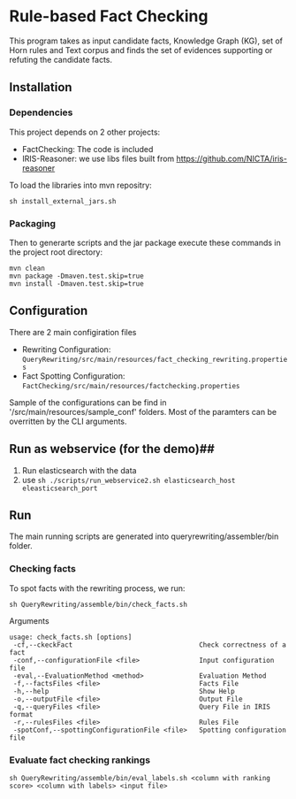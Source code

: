 # Rule-based Fact Checking #

This program takes as input candidate facts, Knowledge Graph (KG), set of Horn rules and Text corpus and finds the set of evidences supporting or refuting the candidate facts.


## Installation ##

### Dependencies ###

This project depends on 2 other projects:
  * FactChecking:  The code is included
  * IRIS-Reasoner: we use libs files built from https://github.com/NICTA/iris-reasoner
  
  To load the libraries into mvn repositry:
  
  `sh install_external_jars.sh`
  
### Packaging ###  

 Then to generarte scripts and the jar package execute these commands in the project root directory:
 
 ```
 mvn clean
 mvn package -Dmaven.test.skip=true
 mvn install -Dmaven.test.skip=true
 ```
 ## Configuration ##
 
 There are 2 main configiration files 
 * Rewriting Configuration: `QueryRewriting/src/main/resources/fact_checking_rewriting.properties`
 * Fact Spotting Configuration: `FactChecking/src/main/resources/factchecking.properties`
 
 Sample of the configurations can be find in '/src/main/resources/sample_conf' folders. Most of the paramters can be overritten  by the CLI arguments.
 
 ## Run as webservice (for the demo)##
 
 1. Run elasticsearch with the data
 2. use `sh ./scripts/run_webservice2.sh elasticsearch_host eleasticsearch_port`
 
 
 ## Run ##
 
 The main running scripts are generated into queryrewriting/assembler/bin folder.
 
 ### Checking facts ###
 
 To spot facts with the rewriting process, we run:
 
 `sh QueryRewriting/assemble/bin/check_facts.sh`
 
 Arguments
 ```
 usage: check_facts.sh [options]
  -cf,--ckeckFact                                Check correctness of a fact
  -conf,--configurationFile <file>               Input configuration file
  -eval,--EvaluationMethod <method>              Evaluation Method
  -f,--factsFiles <file>                         Facts File
  -h,--help                                      Show Help
  -o,--outputFile <file>                         Output File
  -q,--queryFiles <file>                         Query File in IRIS format
  -r,--rulesFiles <file>                         Rules File
  -spotConf,--spottingConfigurationFile <file>   Spotting configuration file
 ```
 
  ### Evaluate fact checking rankings ###
  
  `sh QueryRewriting/assemble/bin/eval_labels.sh <column with ranking score> <column with labels> <input file>`
  
  
 
 
 
 
 

 
 
 
 
